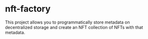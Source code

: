 # nft-factory
This project allows you to programmatically store metadata on decentralized storage and create an NFT collection of NFTs with that metadata.
